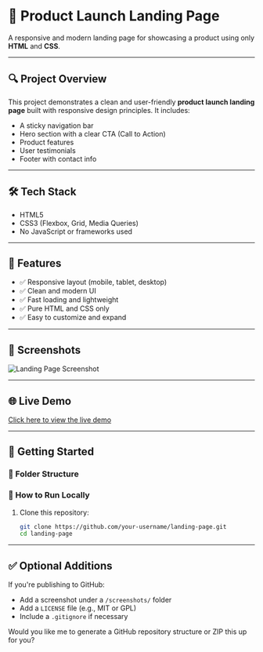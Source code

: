 # 🚀 Product Launch Landing Page

A responsive and modern landing page for showcasing a product using only **HTML** and **CSS**.

---

## 🔍 Project Overview

This project demonstrates a clean and user-friendly **product launch landing page** built with responsive design principles. It includes:

- A sticky navigation bar
- Hero section with a clear CTA (Call to Action)
- Product features
- User testimonials
- Footer with contact info

---

## 🛠️ Tech Stack

- HTML5
- CSS3 (Flexbox, Grid, Media Queries)
- No JavaScript or frameworks used

---

## 🎯 Features

- ✅ Responsive layout (mobile, tablet, desktop)
- ✅ Clean and modern UI
- ✅ Fast loading and lightweight
- ✅ Pure HTML and CSS only
- ✅ Easy to customize and expand

---

## 📸 Screenshots

![Landing Page Screenshot](screenshots/landing-page.png)

---

## 🌐 Live Demo

[Click here to view the live demo](https://your-demo-link.com)

---

## 🚀 Getting Started

### 📁 Folder Structure


### 🧰 How to Run Locally

1. Clone this repository:
   ```bash
   git clone https://github.com/your-username/landing-page.git
   cd landing-page

---

## ✅ Optional Additions
If you're publishing to GitHub:
- Add a screenshot under a `/screenshots/` folder
- Add a `LICENSE` file (e.g., MIT or GPL)
- Include a `.gitignore` if necessary

Would you like me to generate a GitHub repository structure or ZIP this up for you?
